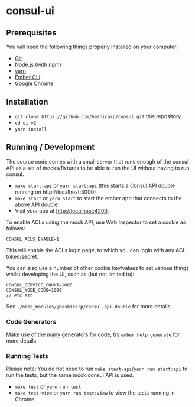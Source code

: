 # consul-ui


## Prerequisites

You will need the following things properly installed on your computer.

* [Git](https://git-scm.com/)
* [Node.js](https://nodejs.org/) (with npm)
* [yarn](https://yarnpkg.com)
* [Ember CLI](https://ember-cli.com/)
* [Google Chrome](https://google.com/chrome/)

## Installation

* `git clone https://github.com/hashicorp/consul.git` this repository
* `cd ui-v2`
* `yarn install`

## Running / Development

The source code comes with a small server that runs enough of the consul API
as a set of mocks/fixtures to be able to run the UI without having to run
consul.

* `make start-api` or `yarn start:api` (this starts a Consul API double running
on http://localhost:3000)
* `make start` or `yarn start` to start the ember app that connects to the
above API double
* Visit your app at [http://localhost:4200](http://localhost:4200).

To enable ACLs using the mock API, use Web Inspector to set a cookie as follows:

```
CONSUL_ACLS_ENABLE=1
```

This will enable the ACLs login page, to which you can login with any ACL
token/secret.

You can also use a number of other cookie key/values to set various things whilst
developing the UI, such as (but not limited to):

```
CONSUL_SERVICE_COUNT=1000
CONSUL_NODE_CODE=1000
// etc etc
```

See `./node_modules/@hashicorp/consul-api-double` for more details.


### Code Generators

Make use of the many generators for code, try `ember help generate` for more details

### Running Tests

Please note: You do not need to run `make start-api`/`yarn run start:api` to run the tests, but the same mock consul API is used.

* `make test` or `yarn run test`
* `make test-view` or `yarn run test:view` to view the tests running in Chrome
